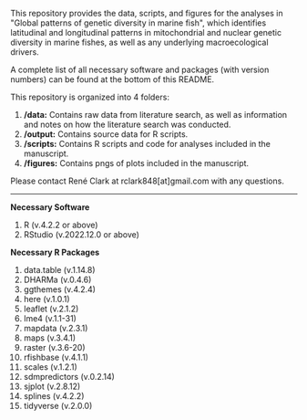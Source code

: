 This repository provides the data, scripts, and figures for the analyses in "Global patterns of genetic diversity in marine fish", which identifies latitudinal and longitudinal patterns in mitochondrial and nuclear genetic diversity in marine fishes, as well as any underlying macroecological drivers. 

A complete list of all necessary software and packages (with version numbers) can be found at the bottom of this README.

This repository is organized into 4 folders: 
1. **/data:** Contains raw data from literature search, as well as information and notes on how the literature search was conducted.
2. **/output:** Contains source data for R scripts.
3. **/scripts:** Contains R scripts and code for analyses included in the manuscript.
4. **/figures:** Contains pngs of plots included in the manuscript.

Please contact René Clark at rclark848[at]gmail.com with any questions.
_______________________________________________________

**Necessary Software**
1. R (v.4.2.2 or above)
2. RStudio (v.2022.12.0 or above)

**Necessary R Packages**
1. data.table (v.1.14.8)
2. DHARMa (v.0.4.6)
3. ggthemes (v.4.2.4)
4. here (v.1.0.1)
5. leaflet (v.2.1.2)
6. lme4 (v.1.1-31)
7. mapdata (v.2.3.1)
8. maps (v.3.4.1)
9. raster (v.3.6-20)
10. rfishbase (v.4.1.1)
11. scales (v.1.2.1)
12. sdmpredictors (v.0.2.14)
13. sjplot (v.2.8.12)
14. splines (v.4.2.2)
15. tidyverse (v.2.0.0)
